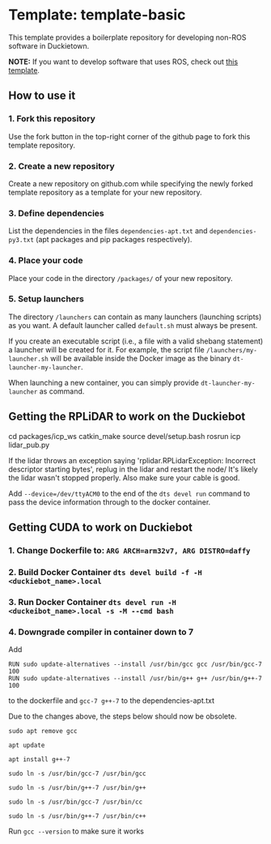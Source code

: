 # Template: template-basic

This template provides a boilerplate repository for developing non-ROS software
in Duckietown.

**NOTE:** If you want to develop software that uses ROS, check out
[this template](https://github.com/duckietown/template-ros).


## How to use it

### 1. Fork this repository

Use the fork button in the top-right corner of the github page to fork this template repository.


### 2. Create a new repository

Create a new repository on github.com while
specifying the newly forked template repository as
a template for your new repository.


### 3. Define dependencies

List the dependencies in the files `dependencies-apt.txt` and
`dependencies-py3.txt` (apt packages and pip packages respectively).


### 4. Place your code

Place your code in the directory `/packages/` of
your new repository.


### 5. Setup launchers

The directory `/launchers` can contain as many launchers (launching scripts)
as you want. A default launcher called `default.sh` must always be present.

If you create an executable script (i.e., a file with a valid shebang statement)
a launcher will be created for it. For example, the script file 
`/launchers/my-launcher.sh` will be available inside the Docker image as the binary
`dt-launcher-my-launcher`.

When launching a new container, you can simply provide `dt-launcher-my-launcher` as
command.

## Getting the RPLiDAR to work on the Duckiebot

cd packages/icp_ws
catkin_make
source devel/setup.bash
rosrun icp lidar_pub.py

If the lidar throws an exception saying 'rplidar.RPLidarException: Incorrect descriptor starting bytes', replug in the lidar and restart the node/ It's likely the lidar wasn't stopped properly. Also make sure your cable is good.

Add `--device=/dev/ttyACM0` to the end of the `dts devel run` command to pass the device information through to the docker container.

## Getting CUDA to work on Duckiebot

### 1. Change Dockerfile to: `ARG ARCH=arm32v7, ARG DISTRO=daffy`

### 2. Build Docker Container `dts devel build -f -H <duckiebot_name>.local`

### 3. Run Docker Container `dts devel run -H <duckeibot_name>.local -s -M --cmd bash`

### 4. Downgrade compiler in container down to 7

Add 
```
RUN sudo update-alternatives --install /usr/bin/gcc gcc /usr/bin/gcc-7 100
RUN sudo update-alternatives --install /usr/bin/g++ g++ /usr/bin/g++-7 100
```
to the dockerfile and `gcc-7 g++-7` to the dependencies-apt.txt

Due to the changes above, the steps below should now be obsolete. 

```
sudo apt remove gcc

apt update

apt install g++-7

sudo ln -s /usr/bin/gcc-7 /usr/bin/gcc

sudo ln -s /usr/bin/g++-7 /usr/bin/g++

sudo ln -s /usr/bin/gcc-7 /usr/bin/cc

sudo ln -s /usr/bin/g++-7 /usr/bin/c++
```
Run `gcc --version` to make sure it works

